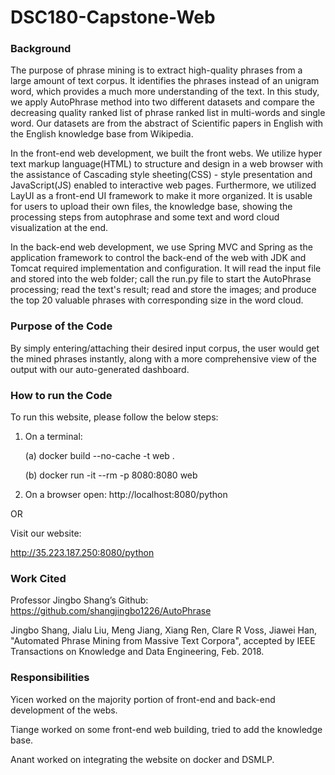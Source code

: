 # DSC180-Capstone-Web

### Background

The purpose of phrase mining is to extract high-quality phrases from a large amount of text corpus. It identifies the phrases instead of an unigram word, which provides a much more understanding of the text.  In this study, we apply AutoPhrase method into two different datasets and compare the decreasing quality ranked list of phrase ranked list in multi-words and single word. Our datasets are from the abstract of Scientific papers in English with the English knowledge base from Wikipedia.

In the front-end web development, we built the front webs. We utilize hyper text markup language(HTML) to structure and design in a web browser with the assistance of Cascading style sheeting(CSS) - style presentation and JavaScript(JS) enabled to interactive web pages. Furthermore, we utilized LayUI as a front-end UI framework to make it more organized. It is usable for users to upload their own files, the knowledge base, showing the processing steps from autophrase and some text and word cloud visualization at the end. 	

In the back-end web development, we use Spring MVC and Spring as the application framework to control the back-end of the web with JDK and Tomcat required implementation and configuration. It will read the input file and stored into the web folder; call the run.py file to start the AutoPhrase processing; read the text's result; read and store the images; and produce the top 20 valuable phrases with corresponding size in the word cloud.


### Purpose of the Code

By simply entering/attaching their desired input corpus, the user would get the mined phrases instantly, along with a more comprehensive view of the output with our auto-generated dashboard.

### How to run the Code

To run this website, please follow the below steps:
1. On a terminal:

   (a) docker build --no-cache -t web .
   
   (b) docker run -it --rm -p 8080:8080 web
2. On a browser open: http://localhost:8080/python

OR

Visit our website:

http://35.223.187.250:8080/python




### Work Cited

Professor Jingbo Shang’s Github: https://github.com/shangjingbo1226/AutoPhrase

Jingbo Shang, Jialu Liu, Meng Jiang, Xiang Ren, Clare R Voss, Jiawei Han, "Automated Phrase Mining from Massive Text Corpora", accepted by IEEE Transactions on Knowledge and Data Engineering, Feb. 2018.





### Responsibilities

Yicen worked on the majority portion of front-end and back-end development of the webs.


Tiange worked on some front-end web building, tried to add the knowledge base.


Anant worked on integrating the website on docker and DSMLP.
